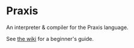 # Praxis

An interpreter & compiler for the Praxis language.

See [the wiki](https://github.com/davidcoates/praxis/wiki) for a beginner's guide.
